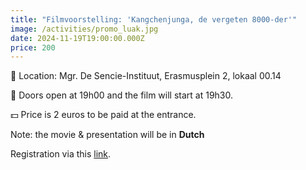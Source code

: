 ```yaml
---
title: "Filmvoorstelling: 'Kangchenjunga, de vergeten 8000-der'"
image: /activities/promo_luak.jpg
date: 2024-11-19T19:00:00.000Z
price: 200
---
```


📌 Location: Mgr. De Sencie-Instituut, Erasmusplein 2, lokaal 00.14

🎪 Doors open at 19h00 and the film will start at 19h30.

💵 Price is 2 euros to be paid at the entrance.

Note: the movie & presentation will be in **Dutch**

Registration via this [link](https://docs.google.com/forms/d/e/1FAIpQLSfSfpmQQznJeCNxBbAGcDS2JHdpnyom3LcFBRVHt_RP-MI6zw/viewform?usp=sf_link).
